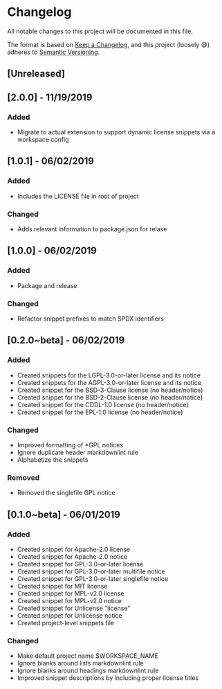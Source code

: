 # Changelog

All notable changes to this project will be documented in this file.

The format is based on [Keep a Changelog](https://keepachangelog.com/en/1.0.0/),
and this project (loosely 😅) adheres to [Semantic Versioning](https://semver.org/spec/v2.0.0.html).

## [Unreleased]
## [2.0.0] - 11/19/2019
### Added
- Migrate to actual extension to support dynamic license snippets via a workspace config

## [1.0.1] - 06/02/2019
### Added
- Includes the LICENSE file in root of project
### Changed
- Adds relevant information to package.json for relase

## [1.0.0] - 06/02/2019
### Added
- Package and release
### Changed
- Refactor snippet prefixes to match SPDX identifiers

## [0.2.0~beta] - 06/02/2019
### Added
- Created snippets for the LGPL-3.0-or-later license and its notice
- Created snippets for the AGPL-3.0-or-later license and its notice
- Created snippet for the BSD-3-Clause license (no header/notice)
- Created snippet for the BSD-2-Clause license (no header/notice)
- Created snippet for the CDDL-1.0 license (no header/notice)
- Created snippet for the EPL-1.0 license (no header/notice)
### Changed
- Improved formatting of *GPL notices
- Ignore duplicate header markdownlint rule
- Alphabetize the snippets
### Removed
- Removed the singlefile GPL notice

## [0.1.0~beta] - 06/01/2019
### Added
- Created snippet for Apache-2.0 license
- Created snippet for Apache-2.0 notice
- Created snippet for GPL-3.0-or-later license
- Created snippet for GPL-3.0-or-later multifile notice
- Created snippet for GPL-3.0-or-later singlefile notice
- Created snippet for MIT license
- Created snippet for MPL-v2.0 license
- Created snippet for MPL-v2.0 notice
- Created snippet for Unlicense "license"
- Created snippet for Unlicense notice
- Created project-level snippets file
### Changed
- Make default project name $WORKSPACE_NAME
- Ignore blanks around lists markdownlint rule
- Ignore blanks around headings markdownlint rule
- Improved snippet descriptions by including proper license titles
